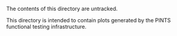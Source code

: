 The contents of this directory are untracked.

This directory is intended to contain plots generated by the PINTS functional testing infrastructure.
